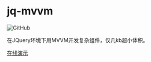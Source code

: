 # jq-mvvm
![GitHub](https://img.shields.io/github/license/mashape/apistatus.svg)

在JQuery环境下用MVVM开发复杂组件，仅几kb超小体积。

[在线演示](https://qqabcv520.github.io/jq-mvvm/) 

